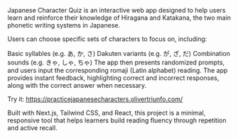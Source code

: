 Japanese Character Quiz is an interactive web app designed to help users learn and reinforce their knowledge of Hiragana and Katakana, the two main phonetic writing systems in Japanese.

Users can choose specific sets of characters to focus on, including:

Basic syllables (e.g. あ, か, さ)
Dakuten variants (e.g. が, ざ, だ)
Combination sounds (e.g. きゃ, しゃ, ちゃ)
The app then presents randomized prompts, and users input the corresponding romaji (Latin alphabet) reading. The app provides instant feedback, highlighting correct and incorrect responses, along with the correct answer when necessary.

Try it: https://practicejapanesecharacters.olivertriunfo.com/

Built with Next.js, Tailwind CSS, and React, this project is a minimal, responsive tool that helps learners build reading fluency through repetition and active recall.
